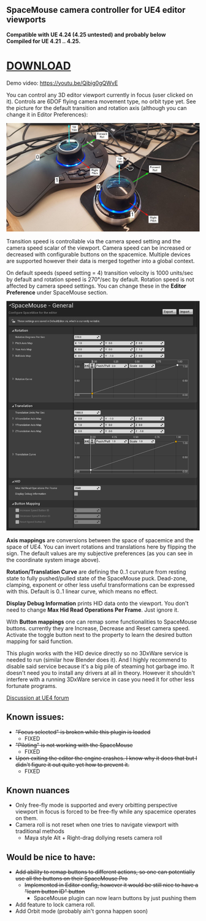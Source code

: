 ## SpaceMouse camera controller for UE4 editor viewports

**Compatible with UE 4.24 (4.25 untested) and probably below**  
**Compiled for UE 4.21 .. 4.25.**
# [DOWNLOAD](https://github.com/microdee/UE4-SpaceMouse/releases/latest)

Demo video: https://youtu.be/Qibig0gQWvE

You can control any 3D editor viewport currently in focus (user clicked on it). Controls are 6DOF flying camera movement type, no orbit type yet. See the picture for the default transition and rotation axis (although you can change it in Editor Preferences):

![Alt text](/ReadmeMedia/coordinates.jpg?raw=true "Coordinates")

Transition speed is controllable via the camera speed setting and the camera speed scalar of the viewport. Camera speed can be increased or decreased with configurable buttons on the spacemice. Multiple devices are supported however their data is merged together into a global context.

On default speeds (speed setting = 4) transition velocity is 1000 units/sec by default and rotation speed is 270°/sec by default. Rotation speed is not affected by camera speed settings. You can change these in the **Editor Preference** under SpaceMouse section.

![Alt text](/ReadmeMedia/settings.png?raw=true "Coordinates")

**Axis mappings** are conversions between the space of spacemice and the space of UE4. You can invert rotations and translations here by flipping the sign. The default values are my subjective preferences (as you can see in the coordinate system image above).

**Rotation/Translation Curve** are defining the 0..1 curvature from resting state to fully pushed/pulled state of the SpaceMouse puck. Dead-zone, clamping, exponent or other less useful transformations can be expressed with this. Default is 0..1 linear curve, which means no effect.

**Display Debug Information** prints HID data onto the viewport. You don't need to change **Max Hid Read Operations Per Frame**. Just ignore it.

With **Button mappings** one can remap some functionalities to SpaceMouse buttons. currently they are Increase, Decrease and Reset camera speed. Activate the toggle button next to the property to learn the desired button mapping for said function.

This plugin works with the HID device directly so no 3DxWare service is needed to run (similar how Blender does it). And I highly recommend to disable said service because it's a big pile of steaming hot garbage imo. It doesn't need you to install any drivers at all in theory. However it shouldn't interfere with a running 3DxWare service in case you need it for other less fortunate programs.

[Discussion at UE4 forum](https://forums.unrealengine.com/unreal-engine/feedback-for-epic/437-support-for-space-navigator-3d-mouse?p=1609440#post1609440)

## Known issues:

* ~~"Focus selected" is broken while this plugin is loaded~~
  * FIXED
* ~~"Piloting" is not working with the SpaceMouse~~
  * FIXED
* ~~Upon exiting the editor the engine crashes. I know why it does that but I didn't figure it out quite yet how to prevent it.~~
  * FIXED

## Known nuances
* Only free-fly mode is supported and every orbitting perspective viewport in focus is forced to be free-fly while any spacemice operates on them.
* Camera roll is not reset when one tries to navigate viewport with traditional methods
  * Maya style Alt + Right-drag dollying resets camera roll

## Would be nice to have:

* ~~Add ability to remap buttons to different actions, so one can potentially use all the buttons on their SpaceMouse Pro~~
  * ~~Implemented in Editor config, however it would be still nice to have a "learn button ID" button~~
    * SpaceMouse plugin can now learn buttons by just pushing them
* Add feature to lock camera roll.
* Add Orbit mode (probably ain't gonna happen soon)